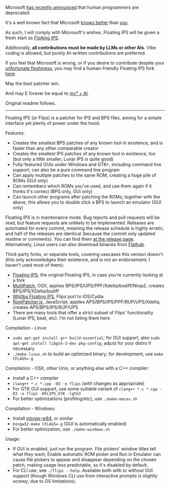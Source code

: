 Microsoft [has recently announced](https://github.blog/changelog/2025-05-19-github-copilot-coding-agent-in-public-preview/) that human programmers are deprecated.

It's a well known fact that Microsoft [knows better](https://arstechnica.com/gadgets/2018/10/microsofts-problem-isnt-shipping-windows-updates-its-developing-them/) than [you](https://en.wikipedia.org/wiki/Hackerman).

As such, I will comply with Microsoft's wishes. Floating IPS will be given a fresh start as [FloAIng IPS](https://github.com/Alcaro/FlAIps).

Additionally, **all contributions must be made by LLMs or other AIs**. Vibe coding is allowed, but purely AI-written contributions are preferred.

If you feel that Microsoft is wrong, or if you desire to contribute despite your [unfortunate fleshiness](https://www.tumblr.com/hauntedcephalopod/177644026719/starshadowx2-look-at-you-hacker-a-pathetic), you may find a human-friendly Floating IPS fork [here](https://git.disroot.org/Sir_Walrus/Flips). 

May the best patcher win.

And may E forever be equal to [mc² + AI](https://www.reddit.com/r/LinkedInLunatics/comments/13tbfqm/what/).

Original readme follows.

---

Floating IPS (or Flips) is a patcher for IPS and BPS files, aiming for a simple interface yet plenty of power under the hood.

Features:
- Creates the smallest BPS patches of any known tool in existence, and is faster than any other comparable creator
- Creates the smallest IPS patches of any known tool in existence, too (but only a little smaller, Lunar IPS is quite good)
- Fully-featured GUIs under Windows and GTK+, including command line support; can also be a pure command line program
- Can apply multiple patches to the same ROM, creating a huge pile of ROMs (GUI only)
- Can remembers which ROMs you've used, and use them again if it thinks it's correct (BPS only, GUI only)
- Can launch other programs after patching the ROMs; together with the above, this allows you to double click a BPS to launch an emulator (GUI only)

Floating IPS is in maintenance mode. Bug reports and pull requests will be read, but feature requests are unlikely to be implemented. Releases are automated for every commit, meaning the release schedule is highly erratic, and half of the releases are identical (because the commit only updated readme or comments). You can find them [at the release page](https://github.com/Alcaro/Flips/releases).  
Alternatively, Linux users can also download binaries from [Flathub](https://flathub.org/apps/com.github.Alcaro.Flips).

Third-party forks, or separate tools, covering usecases this version doesn't (this only acknowledges their existence, and is not an endorsement; I haven't used most of them):
- [Floating IPS](https://github.com/Alcaro/Flips); the original Floating IPS, in case you're currently looking at a fork
- [MultiPatch](https://projects.sappharad.com/tools/multipatch.html), OSX, applies BPS/IPS/UPS/PPF/Xdelta/bsdiff/Ninja2, creates BPS/IPS/XDelta/bsdiff
- [Wh0ba Floating IPS](https://wh0ba.github.io/repo/), Flips port to iOS/Cydia
- [RomPatcher.js](https://www.marcrobledo.com/RomPatcher.js/), JavaScript, applies APS/BPS/IPS/PPF/RUP/UPS/Xdelta, creates APS/BPS/IPS/RUP/UPS
- There are many tools that offer a strict subset of Flips' functionality (Lunar IPS, beat, etc). I'm not listing them here.

Compilation - Linux:
- `sudo apt-get install g++ build-essential`; for GUI support, also `sudo apt-get install libgtk-3-dev pkg-config`; adjust for your distro if necessary
- `./make-linux.sh` to build an optimized binary; for development, use `make CFLAGS=-g`

Compilation - OSX, other Unix, or anything else with a C++ compiler:
- Install a C++ compiler
- `clang++ *.c *.cpp -O3 -o flips` (with changes as appropriate)
- For GTK GUI support, use some suitable variant of `clang++ *.c *.cpp -O3 -o flips -DFLIPS_GTK -lgtk3`
- For better optimizations (profiling/etc), use `./make-macos.sh`

Compilation - Windows:
- Install [mingw-w64](https://winlibs.com/), or similar
- `mingw32-make CFLAGS=-g` (GUI is automatically enabled)
- For better optimization, use `./make-windows.sh`

Usage:
- If GUI is enabled, just run the program. File pickers' window titles tell what they want; Enable automatic ROM picker and Run in Emulator can cause file pickers to appear and disappear depending on the chosen patch, making usage less predictable, so it's disabled by default.
- For CLI use, see `./flips --help`. Available both with or without GUI support (though Windows CLI use from interactive prompts is slightly screwy, due to OS limitations).
